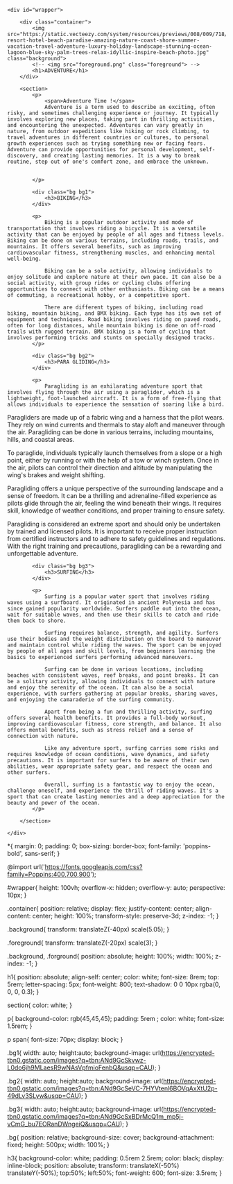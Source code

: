 <!DOCTYPE html>
<html lang="en">
<head>
    <meta charset="UTF-8">
    <meta http-equiv="X-UA-Compatible" content="IE=edge">
    <meta name="viewport" content="width=device-width, initial-scale=1.0">
    <title>Parallex | RAHUL YADAV</title>
    <link rel="stylesheet" href="styles.css">
</head>
<body>

    <div id="wrapper">

        <div class="container">
            <img src="https://static.vecteezy.com/system/resources/previews/008/009/718/large_2x/tropical-resort-hotel-beach-paradise-amazing-nature-coast-shore-summer-vacation-travel-adventure-luxury-holiday-landscape-stunning-ocean-lagoon-blue-sky-palm-trees-relax-idyllic-inspire-beach-photo.jpg" class="background">
            <!-- <img src="foreground.png" class="foreground"> -->
            <h1>ADVENTURE</h1>
        </div>
         
        <section>
            <p>
                <span>Adventure Time !</span>
                Adventure is a term used to describe an exciting, often risky, and sometimes challenging experience or journey. It typically involves exploring new places, taking part in thrilling activities, and encountering the unexpected. Adventures can vary greatly in nature, from outdoor expeditions like hiking or rock climbing, to travel adventures in different countries or cultures, to personal growth experiences such as trying something new or facing fears. Adventure can provide opportunities for personal development, self-discovery, and creating lasting memories. It is a way to break routine, step out of one's comfort zone, and embrace the unknown.
            
               
            </p>

            <div class="bg bg1">
                <h3>BIKING</h3>
            </div>

            <p>
                Biking is a popular outdoor activity and mode of transportation that involves riding a bicycle. It is a versatile activity that can be enjoyed by people of all ages and fitness levels. Biking can be done on various terrains, including roads, trails, and mountains. It offers several benefits, such as improving cardiovascular fitness, strengthening muscles, and enhancing mental well-being.

                Biking can be a solo activity, allowing individuals to enjoy solitude and explore nature at their own pace. It can also be a social activity, with group rides or cycling clubs offering opportunities to connect with other enthusiasts. Biking can be a means of commuting, a recreational hobby, or a competitive sport.
                
                There are different types of biking, including road biking, mountain biking, and BMX biking. Each type has its own set of equipment and techniques. Road biking involves riding on paved roads, often for long distances, while mountain biking is done on off-road trails with rugged terrain. BMX biking is a form of cycling that involves performing tricks and stunts on specially designed tracks.
            </p>

            <div class="bg bg2">
                <h3>PARA GLIDING</h3>
            </div>

            <p>
                Paragliding is an exhilarating adventure sport that involves flying through the air using a paraglider, which is a lightweight, foot-launched aircraft. It is a form of free-flying that allows individuals to experience the sensation of soaring like a bird. 

Paragliders are made up of a fabric wing and a harness that the pilot wears. They rely on wind currents and thermals to stay aloft and maneuver through the air. Paragliding can be done in various terrains, including mountains, hills, and coastal areas.

To paraglide, individuals typically launch themselves from a slope or a high point, either by running or with the help of a tow or winch system. Once in the air, pilots can control their direction and altitude by manipulating the wing's brakes and weight shifting.

Paragliding offers a unique perspective of the surrounding landscape and a sense of freedom. It can be a thrilling and adrenaline-filled experience as pilots glide through the air, feeling the wind beneath their wings. It requires skill, knowledge of weather conditions, and proper training to ensure safety.

Paragliding is considered an extreme sport and should only be undertaken by trained and licensed pilots. It is important to receive proper instruction from certified instructors and to adhere to safety guidelines and regulations. With the right training and precautions, paragliding can be a rewarding and unforgettable adventure.
            </p>

            <div class="bg bg3">
                <h3>SURFING</h3>
            </div>

            <p>
                Surfing is a popular water sport that involves riding waves using a surfboard. It originated in ancient Polynesia and has since gained popularity worldwide. Surfers paddle out into the ocean, wait for suitable waves, and then use their skills to catch and ride them back to shore.

                Surfing requires balance, strength, and agility. Surfers use their bodies and the weight distribution on the board to maneuver and maintain control while riding the waves. The sport can be enjoyed by people of all ages and skill levels, from beginners learning the basics to experienced surfers performing advanced maneuvers.
                
                Surfing can be done in various locations, including beaches with consistent waves, reef breaks, and point breaks. It can be a solitary activity, allowing individuals to connect with nature and enjoy the serenity of the ocean. It can also be a social experience, with surfers gathering at popular breaks, sharing waves, and enjoying the camaraderie of the surfing community.
                
                Apart from being a fun and thrilling activity, surfing offers several health benefits. It provides a full-body workout, improving cardiovascular fitness, core strength, and balance. It also offers mental benefits, such as stress relief and a sense of connection with nature.
                
                Like any adventure sport, surfing carries some risks and requires knowledge of ocean conditions, wave dynamics, and safety precautions. It is important for surfers to be aware of their own abilities, wear appropriate safety gear, and respect the ocean and other surfers.
                
                Overall, surfing is a fantastic way to enjoy the ocean, challenge oneself, and experience the thrill of riding waves. It's a sport that can create lasting memories and a deep appreciation for the beauty and power of the ocean.
            </p>

        </section>

    </div>
    
</body>
</html>

*{
    margin: 0;
    padding: 0;
    box-sizing: border-box;
    font-family: 'poppins-bold', sans-serif;
}

@import url('https://fonts.googleapis.com/css?family=Poppins:400,700,900');

#wrapper{
    height: 100vh;
    overflow-x: hidden;
    overflow-y: auto;
    perspective: 10px;
}

.container{
    position: relative;
    display: flex;
    justify-content: center;
    align-content: center;
    height: 100%;
    transform-style: preserve-3d;
    z-index: -1;
} 

.background{
    transform: translateZ(-40px) scale(5.05);
}

.foreground{
    transform: translateZ(-20px) scale(3);
}

.background, .forground{
    position: absolute;
    height: 100%;
    width: 100%;
    z-index: -1;
}

h1{
    position: absolute;
    align-self: center;
    color: white;
    font-size: 8rem;
    top: 5rem;
    letter-spacing: 5px;
    font-weight: 800;
    text-shadow: 0 0 10px rgba(0, 0, 0, 0.3);
}

section{
    color: white; 
}

p{
    background-color: rgb(45,45,45);
    padding: 5rem ;
    color: white;
    font-size: 1.5rem;
}

p span{
    font-size: 70px;
    display: block;
}

.bg1{
    width: auto;
    height:auto;
    background-image: url(https://encrypted-tbn0.gstatic.com/images?q=tbn:ANd9GcSkvwz-L0do6jh9MLaesR9wNAsVpfmioFenbQ&usqp=CAU);
}

.bg2{
    width: auto;
    height:auto;
    background-image: url(https://encrypted-tbn0.gstatic.com/images?q=tbn:ANd9GcSeVC-7HYVtenl6BOVqAxXtU2p-49dLv3SLyw&usqp=CAU);
}

.bg3{
    width: auto;
    height:auto;
    background-image: url(https://encrypted-tbn0.gstatic.com/images?q=tbn:ANd9GcSxBDrMcQ1m_mp5j-vCmG_bu7EORanDWngeiQ&usqp=CAU);
}

.bg{
    position: relative;
    background-size: cover;
    background-attachment: fixed;
    height: 500px;
    width: 100%;
}

h3{
    background-color: white;
    padding: 0.5rem 2.5rem;
    color: black;
    display: inline-block;
    position: absolute;
    transform: translateX(-50%) translateY(-50%);
    top:50%;
    left:50%; 
    font-weight: 600;
    font-size: 3.5rem;
}
